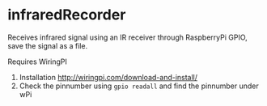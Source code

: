 # infraredRecorder
Receives infrared signal using an IR receiver through RaspberryPi GPIO, save the signal as a file.

Requires WiringPI
  1. Installation http://wiringpi.com/download-and-install/
  2. Check the pinnumber using `gpio readall` and find the pinnumber under wPi
  
  

